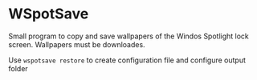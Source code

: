 # WSpotSave
Small program to copy and save wallpapers of the Windos Spotlight lock screen.
Wallpapers must be downloades.

Use `wspotsave restore` to create configuration file and configure output folder
